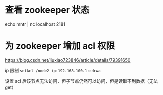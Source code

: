 # 查看 zookeeper 状态

echo mntr | nc localhost 2181

# 为 zookeeper 增加 acl 权限

https://blog.csdn.net/liuxiao723846/article/details/79391650

ip 限制
`setAcl /node2 ip:192.168.100.1:cdrwa`

设置 acl 后该节点无法访问，但子节点仍然可以访问，但是读取不到数据（无法 get）
